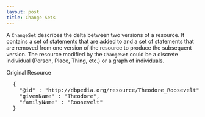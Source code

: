 ```yaml
---
layout: post
title: Change Sets
---
```


A `ChangeSet` describes the delta between two versions of a resource.  It contains a set of statements 
that are added to and a set of statements that are removed from one version of the resource to produce the 
subsequent version.  The resource modified by the `ChangeSet` could be a discrete individual (Person, 
Place, Thing, etc.) or a graph of individuals.


<div class="example">
	<div class="example-title">Original Resource</div>
	<pre class="json">
  {
    "@id" : "http://dbpedia.org/resource/Theodore_Roosevelt",
    "givenName" : "Theodore",
    "familyName" : "Roosevelt"
  }
	</pre>
</div>

